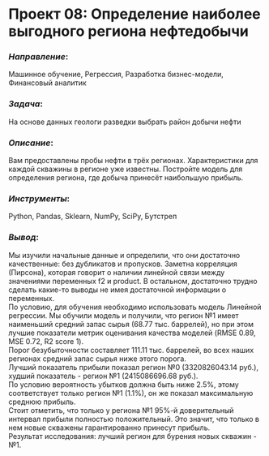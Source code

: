 # Проект 08: Определение наиболее выгодного региона нефтедобычи

### *Направление*: 
Машинное обучение, Регрессия, Разработка бизнес-модели, Финансовый аналитик

### *Задача*: 
На основе данных геологи разведки выбрать район добычи нефти

### *Описание*:
Вам предоставлены пробы нефти в трёх регионах. Характеристики для каждой скважины в регионе уже известны. Постройте модель для определения региона, где добыча принесёт наибольшую прибыль. 

### *Инструменты*: 
Python, Pandas, Sklearn, NumPy, SciPy, Бутстреп

### *Вывод*:
Мы изучили начальные данные и определили, что они достаточно качественные: без дубликатов и пропусков. Заметна корреляция (Пирсона), которая говорит о наличии линейной связи между значениями переменных f2 и product. В остальном, достаточно трудно сделать какие-то выводы не имея достаточной информации о переменных.  
По условию, для обучения необходимо использовать модель Линейной регрессии. Мы обучили модель и получили, что регион №1 имеет наименьший средний запас сырья (68.77 тыс. баррелей), но при этом лучшие показатели метрик оценивания качества моделей (RMSE 0.89, MSE 0.72, R2 score 1).  
Порог безубыточности составляет 111.11 тыс. баррелей, во всех наших регионах средний запас сырья ниже этого порога.  
Лучший показатель прибыли показал регион №0 (3320826043.14 руб.), худший показатель - регион №1 (2415086696.68 руб.).  
По условию вероятность убытков должна быть ниже 2.5%, этому соответствует только регион №1 (1.1%), он же показал максимальную среднюю прибыль.  
Стоит отметить, что только у региона №1 95%-й доверительный интервал прибыли полностью положительный.  Это значит, что только в нем новые скважены гарантированно принесут прибыль.  
Результат исследования: лучший регион для бурения новых скважин - №1.
